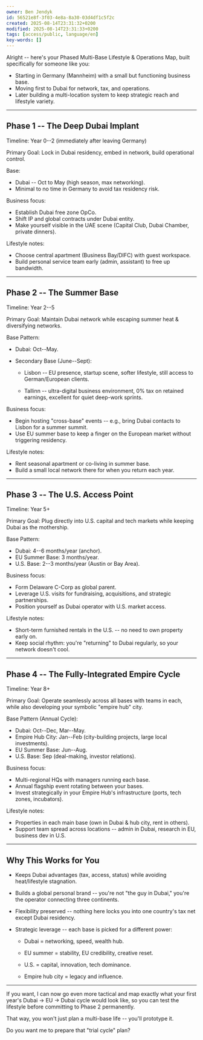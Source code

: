 ```yaml
---
owner: Ben Jendyk
id: 56521e8f-3f03-4e8a-8a30-03d4df1c5f2c
created: 2025-08-14T23:31:32+0200
modified: 2025-08-14T23:31:33+0200
tags: [access/public, language/en]
key-words: []
---
```


Alright -- here's your Phased Multi-Base Lifestyle & Operations Map, built specifically for someone like you:
- Starting in Germany (Mannheim) with a small but functioning business base.
- Moving first to Dubai for network, tax, and operations.
- Later building a multi-location system to keep strategic reach and lifestyle variety.
* * *

## Phase 1 -- The Deep Dubai Implant

  

Timeline: Year 0--2 (immediately after leaving Germany)

Primary Goal: Lock in Dubai residency, embed in network, build operational control.

  

Base:

- Dubai -- Oct to May (high season, max networking).
- Minimal to no time in Germany to avoid tax residency risk.

  

Business focus:

- Establish Dubai free zone OpCo.
- Shift IP and global contracts under Dubai entity.
- Make yourself visible in the UAE scene (Capital Club, Dubai Chamber, private dinners).

  

Lifestyle notes:

- Choose central apartment (Business Bay/DIFC) with guest workspace.
- Build personal service team early (admin, assistant) to free up bandwidth.
* * *

## Phase 2 -- The Summer Base

  

Timeline: Year 2--5

Primary Goal: Maintain Dubai network while escaping summer heat & diversifying networks.

  

Base Pattern:

- Dubai: Oct--May.
- Secondary Base (June--Sept):

    - Lisbon -- EU presence, startup scene, softer lifestyle, still access to German/European clients.

    - Tallinn -- ultra-digital business environment, 0% tax on retained earnings, excellent for quiet deep-work sprints.

  

Business focus:

- Begin hosting "cross-base" events -- e.g., bring Dubai contacts to Lisbon for a summer summit.
- Use EU summer base to keep a finger on the European market without triggering residency.

  

Lifestyle notes:

- Rent seasonal apartment or co-living in summer base.
- Build a small local network there for when you return each year.
* * *

## Phase 3 -- The U.S. Access Point

  

Timeline: Year 5+

Primary Goal: Plug directly into U.S. capital and tech markets while keeping Dubai as the mothership.

  

Base Pattern:

- Dubai: 4--6 months/year (anchor).
- EU Summer Base: 3 months/year.
- U.S. Base: 2--3 months/year (Austin or Bay Area).

  

Business focus:

- Form Delaware C-Corp as global parent.
- Leverage U.S. visits for fundraising, acquisitions, and strategic partnerships.
- Position yourself as Dubai operator with U.S. market access.

  

Lifestyle notes:

- Short-term furnished rentals in the U.S. -- no need to own property early on.
- Keep social rhythm: you're "returning" to Dubai regularly, so your network doesn't cool.
* * *

## Phase 4 -- The Fully-Integrated Empire Cycle

  

Timeline: Year 8+

Primary Goal: Operate seamlessly across all bases with teams in each, while also developing your symbolic "empire hub" city.

  

Base Pattern (Annual Cycle):

- Dubai: Oct--Dec, Mar--May.
- Empire Hub City: Jan--Feb (city-building projects, large local investments).
- EU Summer Base: Jun--Aug.
- U.S. Base: Sep (deal-making, investor relations).

  

Business focus:

- Multi-regional HQs with managers running each base.
- Annual flagship event rotating between your bases.
- Invest strategically in your Empire Hub's infrastructure (ports, tech zones, incubators).

  

Lifestyle notes:

- Properties in each main base (own in Dubai & hub city, rent in others).
- Support team spread across locations -- admin in Dubai, research in EU, business dev in U.S.
* * *

## Why This Works for You

- Keeps Dubai advantages (tax, access, status) while avoiding heat/lifestyle stagnation.
- Builds a global personal brand -- you're not "the guy in Dubai," you're the operator connecting three continents.
- Flexibility preserved -- nothing here locks you into one country's tax net except Dubai residency.
- Strategic leverage -- each base is picked for a different power:

    - Dubai = networking, speed, wealth hub.

    - EU summer = stability, EU credibility, creative reset.

    - U.S. = capital, innovation, tech dominance.

    - Empire hub city = legacy and influence.
* * *

If you want, I can now go even more tactical and map exactly what your first year's Dubai → EU → Dubai cycle would look like, so you can test the lifestyle before committing to Phase 2 permanently.

  

That way, you won't just plan a multi-base life -- you'll prototype it.

  

Do you want me to prepare that "trial cycle" plan?